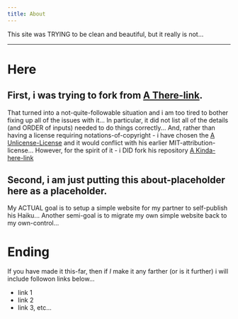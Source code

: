 ```yaml
---
title: About
---
```


This site was TRYING to be clean and beautiful, but it really is not...

---

# Here

## First, i was trying to fork from [A There-link](https://www.romanzolotarev.com/standalone.html).

That turned into a not-quite-followable situation and i am too tired to bother fixing up all of the issues with it...
In particular, it did not list all of the details (and ORDER of inputs) needed to do things correctly...
And, rather than having a license requiring notations-of-copyright - i have chosen the [A Unlicense-License](https://github.com/componentjs/component/issues/261) and it would conflict with his earlier MIT-attribution-license...
However, for the spirit of it - i DID fork his repository [A Kinda-here-link](https://github.com/hfelton11/jekyll-minimalist/blob/master/index.md)

## Second, i am just putting this about-placeholder here as a placeholder.

My ACTUAL goal is to setup a simple website for my partner to self-publish his Haiku...
Another semi-goal is to migrate my own simple website back to my own-control...

# Ending

If you have made it this-far, then if _I_ make it any farther (or is it further) i will include followon links below...

- link 1
- link 2
- link 3, etc...
